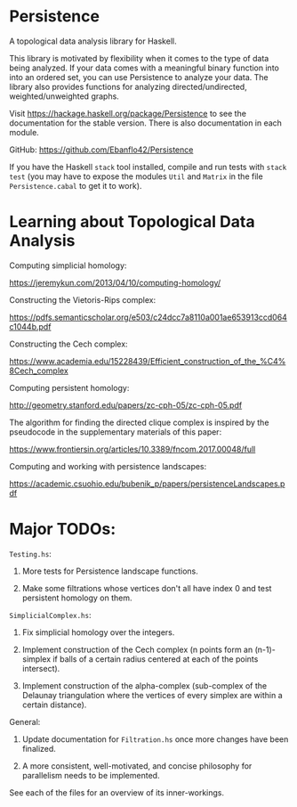 # Persistence
A topological data analysis library for Haskell.

This library is motivated by flexibility when it comes to the type of data being analyzed. If your data comes with a meaningful binary function into into an ordered set, you can use Persistence to analyze your data. The library also provides functions for analyzing directed\/undirected, weighted\/unweighted graphs.

Visit https://hackage.haskell.org/package/Persistence to see the documentation for the stable version. There is also documentation in each module.

GitHub: https://github.com/Ebanflo42/Persistence

If you have the Haskell `stack` tool installed, compile and run tests with `stack test` (you may have to expose the modules `Util` and `Matrix` in the file `Persistence.cabal` to get it to work).

# Learning about Topological Data Analysis

Computing simplicial homology:

https://jeremykun.com/2013/04/10/computing-homology/

Constructing the Vietoris-Rips complex:

https://pdfs.semanticscholar.org/e503/c24dcc7a8110a001ae653913ccd064c1044b.pdf

Constructing the Cech complex:

https://www.academia.edu/15228439/Efficient_construction_of_the_%C4%8Cech_complex

Computing persistent homology:

http://geometry.stanford.edu/papers/zc-cph-05/zc-cph-05.pdf

The algorithm for finding the directed clique complex is inspired by the pseudocode in the supplementary materials of this paper:

https://www.frontiersin.org/articles/10.3389/fncom.2017.00048/full

Computing and working with persistence landscapes:

https://academic.csuohio.edu/bubenik_p/papers/persistenceLandscapes.pdf

# Major TODOs:

`Testing.hs`:

1) More tests for Persistence landscape functions.

2) Make some filtrations whose vertices don't all have index 0 and test persistent homology on them.

`SimplicialComplex.hs`:

1) Fix simplicial homology over the integers.

2) Implement construction of the Cech complex (n points form an (n-1)-simplex if balls of a certain radius centered at each of the points intersect).

3) Implement construction of the alpha-complex (sub-complex of the Delaunay triangulation where the vertices of every simplex are within a certain distance).

General:

1) Update documentation for `Filtration.hs` once more changes have been finalized.

2) A more consistent, well-motivated, and concise philosophy for parallelism needs to be implemented.

See each of the files for an overview of its inner-workings.
